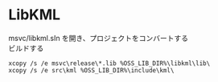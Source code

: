 # LibKML

msvc/libkml.sIn を開き、プロジェクトをコンバートする  
ビルドする  

```
xcopy /s /e msvc\release\*.lib %OSS_LIB_DIR%\libkml\lib\
xcopy /s /e src\kml %OSS_LIB_DIR%\include\kml\
```
